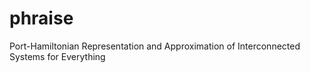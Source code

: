 # phraise
Port-Hamiltonian Representation and Approximation of Interconnected Systems for Everything
